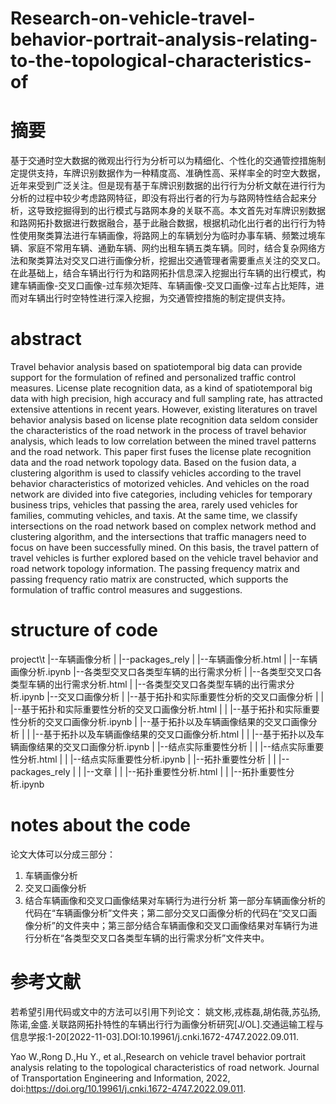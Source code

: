 # Research-on-vehicle-travel-behavior-portrait-analysis-relating-to-the-topological-characteristics-of

# 摘要
基于交通时空大数据的微观出行行为分析可以为精细化、个性化的交通管控措施制定提供支持，车牌识别数据作为一种精度高、准确性高、采样率全的时空大数据，近年来受到广泛关注。但是现有基于车牌识别数据的出行行为分析文献在进行行为分析的过程中较少考虑路网特征，即没有将出行者的行为与路网特性结合起来分析，这导致挖掘得到的出行模式与路网本身的关联不高。本文首先对车牌识别数据和路网拓扑数据进行数据融合，基于此融合数据，根据机动化出行者的出行行为特性使用聚类算法进行车辆画像，将路网上的车辆划分为临时办事车辆、频繁过境车辆、家庭不常用车辆、通勤车辆、网约出租车辆五类车辆。同时，结合复杂网络方法和聚类算法对交叉口进行画像分析，挖掘出交通管理者需要重点关注的交叉口。在此基础上，结合车辆出行行为和路网拓扑信息深入挖掘出行车辆的出行模式，构建车辆画像-交叉口画像-过车频次矩阵、车辆画像-交叉口画像-过车占比矩阵，进而对车辆出行时空特性进行深入挖掘，为交通管控措施的制定提供支持。

# abstract
Travel behavior analysis based on spatiotemporal big data can provide support for the formulation of refined and personalized traffic control measures. License plate recognition data, as a kind of spatiotemporal big data with high precision, high accuracy and full sampling rate, has attracted extensive attentions in recent years. However, existing literatures on travel behavior analysis based on license plate recognition data seldom consider the characteristics of the road network in the process of travel behavior analysis, which leads to low correlation between the mined travel patterns and the road network. This paper first fuses the license plate recognition data and the road network topology data. Based on the fusion data, a clustering algorithm is used to classify vehicles according to the travel behavior characteristics of motorized vehicles. And vehicles on the road network are divided into five categories, including vehicles for temporary business trips, vehicles that passing the area, rarely used vehicles for families, commuting vehicles, and taxis. At the same time, we classify intersections on the road network based on complex network method and clustering algorithm, and the intersections that traffic managers need to focus on have been successfully mined. On this basis, the travel pattern of travel vehicles is further explored based on the vehicle travel behavior and road network topology information. The passing frequency matrix and passing frequency ratio matrix are constructed, which supports the formulation of traffic control measures and suggestions.

# structure of code
project\t
|--车辆画像分析
|  |--packages_rely
|  |--车辆画像分析.html
|  |--车辆画像分析.ipynb
|--各类型交叉口各类型车辆的出行需求分析
|  |--各类型交叉口各类型车辆的出行需求分析.html
|  |--各类型交叉口各类型车辆的出行需求分析.ipynb
|--交叉口画像分析
|  |--基于拓扑和实际重要性分析的交叉口画像分析
|  |  |--基于拓扑和实际重要性分析的交叉口画像分析.html
|  |  |--基于拓扑和实际重要性分析的交叉口画像分析.ipynb
|  |--基于拓扑以及车辆画像结果的交叉口画像分析
|  |  |--基于拓扑以及车辆画像结果的交叉口画像分析.html
|  |  |--基于拓扑以及车辆画像结果的交叉口画像分析.ipynb
|  |--结点实际重要性分析
|  |  |--结点实际重要性分析.html
|  |  |--结点实际重要性分析.ipynb
|  |--拓扑重要性分析
|  |  |--packages_rely
|  |  |--文章
|  |  |--拓扑重要性分析.html
|  |  |--拓扑重要性分析.ipynb

# notes about the code
论文大体可以分成三部分：
1. 车辆画像分析
2. 交叉口画像分析
3. 结合车辆画像和交叉口画像结果对车辆行为进行分析
第一部分车辆画像分析的代码在“车辆画像分析”文件夹；第二部分交叉口画像分析的代码在“交叉口画像分析”的文件夹中；第三部分结合车辆画像和交叉口画像结果对车辆行为进行分析在“各类型交叉口各类型车辆的出行需求分析”文件夹中。

# 参考文献
若希望引用代码或文中的方法可以引用下列论文：
姚文彬,戎栋磊,胡佑薇,苏弘扬,陈诺,金盛.关联路网拓扑特性的车辆出行行为画像分析研究[J/OL].交通运输工程与信息学报:1-20[2022-11-03].DOI:10.19961/j.cnki.1672-4747.2022.09.011.

Yao W.,Rong D.,Hu Y., et al.,Research on vehicle travel behavior portrait analysis relating to the topological characteristics of road network. Journal of Transportation Engineering and Information, 2022, doi:https://doi.org/10.19961/j.cnki.1672-4747.2022.09.011.
